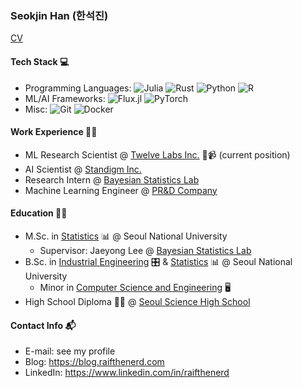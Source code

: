 ### Seokjin Han (한석진)

[CV](cv.pdf)

#### Tech Stack 💻

- Programming Languages:
  ![Julia][jl]
  ![Rust][rs]
  ![Python][py]
  ![R][r]
- ML/AI Frameworks:
  ![Flux.jl][flux]
  ![PyTorch][torch]
- Misc:
  ![Git][git]
  ![Docker][docker]

[jl]: https://img.shields.io/badge/Julia-white?logo=julia&logoColor=9558B2
[rs]: https://img.shields.io/badge/Rust-white?logo=rust&logoColor=000000
[py]: https://img.shields.io/badge/Python-white?logo=python&logoColor=3776AB
[r]: https://img.shields.io/badge/R-white?logo=r&logoColor=276DC3
[flux]: https://img.shields.io/badge/Flux.jl-white?logo=julia&logoColor=9558B2
[torch]: https://img.shields.io/badge/PyTorch-white?logo=pytorch&logoColor=EE4C2C
[git]: https://img.shields.io/badge/Git-white?logo=git&logoColor=F05032
[docker]: https://img.shields.io/badge/Docker-white?logo=docker&logoColor=2496ED

#### Work Experience 🧑‍💻

- ML Research Scientist @ [Twelve Labs Inc.][twelvelabs] 🤖📹 (current position)
- AI Scientist @ [Standigm Inc.][standigm]
- Research Intern @ [Bayesian Statistics Lab][snubayes]
- Machine Learning Engineer @ [PR&D Company][prnd]

#### Education 🧑‍🎓

- M.Sc. in [Statistics][snustat] 📊
  @ Seoul National University
  - Supervisor: Jaeyong Lee @ [Bayesian Statistics Lab][snubayes]
- B.Sc. in [Industrial Engineering][snuie] 🎛 & [Statistics][snustat] 📊
  @ Seoul National University
  - Minor in [Computer Science and Engineering][snucse] 🖥
- High School Diploma 🧑‍🏫
  @ [Seoul Science High School][sshs]

#### Contact Info 📬

- E-mail: see my profile
- Blog: <https://blog.raifthenerd.com>
- LinkedIn: <https://www.linkedin.com/in/raifthenerd>

[sshs]: http://en.sshs.hs.kr
[snuie]: http://ie.snu.ac.kr/en
[snustat]: http://stat.snu.ac.kr/en
[snucse]: https://cse.snu.ac.kr/en
[snubayes]: https://snubayes.org

[prnd]: https://www.prnd.co.kr
[standigm]: https://www.standigm.com
[twelvelabs]: https://twelvelabs.io

